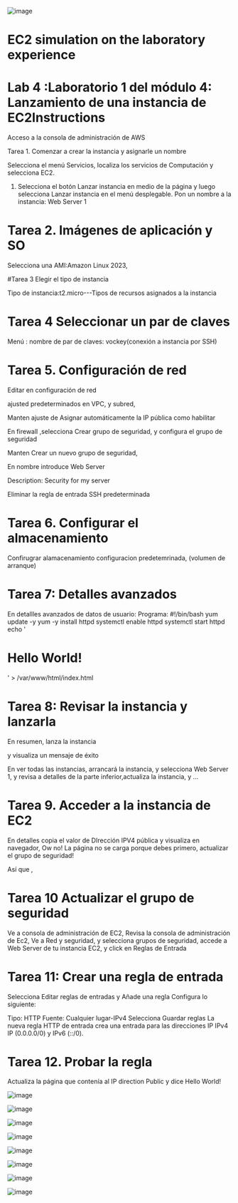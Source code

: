 ![image](https://github.com/Fx2048/COMU_REDES/assets/131219987/b5faff18-7042-4bde-a6db-e6cd1aa5d8e5)

# EC2 simulation on the laboratory experience



# Lab 4 :Laboratorio 1 del módulo 4: Lanzamiento de una instancia de EC2Instructions
 Acceso a la consola de administración de AWS

Tarea 1. Comenzar a crear la instancia y asignarle un nombre

Selecciona el menú Servicios, localiza los servicios de Computación y selecciona EC2.

 

1. Selecciona el botón Lanzar instancia en medio de la página y luego selecciona Lanzar instancia en el menú desplegable.
Pon un nombre a la instancia: Web Server 1

# Tarea 2. Imágenes de aplicación y SO

Selecciona una AMI:Amazon Linux 2023,

#Tarea 3 Elegir el tipo de instancia

Tipo de instancia:t2.micro---Tipos de recursos asignados a la instancia

# Tarea 4 Seleccionar un par de claves

Menú : nombre de par de claves: vockey(conexión  a instancia por SSH)

# Tarea 5. Configuración de red


Editar en configuración de red

ajusted predeterminados en VPC, y subred, 

Manten ajuste de Asignar automáticamente la IP pública como habilitar

En firewall ,selecciona Crear grupo de seguridad,  y configura el grupo de seguridad

Manten Crear un nuevo grupo de seguridad, 

En nombre introduce Web Server

Description: Security for my server

Eliminar la regla de entrada SSH predeterminada

# Tarea 6. Configurar el almacenamiento

Confirugrar alamacenamiento configuracion predetemrinada, (volumen de arranque)

# Tarea 7: Detalles avanzados
En detallles avanzados de datos de usuario: Programa:
#!/bin/bash
yum update -y
yum -y install httpd
systemctl enable httpd
systemctl start httpd
echo '<html><h1>Hello World!</h1></html>' > /var/www/html/index.html

# Tarea 8: Revisar la instancia y lanzarla

En resumen, lanza la instancia

y visualiza un mensaje de éxito
 
En ver todas las instancias, arrancará la instancia, y selecciona Web Server 1, y revisa a detalles de la parte inferior,actualiza la instancia, y ...

# Tarea 9. Acceder a la instancia de EC2
En detalles copia el valor de DIrección IPV4 pública y visualiza en navegador, Ow no! La página no se carga porque debes primero, actualizar el grupo de seguridad!

Así que , 

# Tarea 10 Actualizar el grupo de seguridad
Ve a consola de administración de EC2, 
Revisa la consola de administración de Ec2, 
Ve a Red y seguridad, y selecciona grupos de seguridad, accede a  Web Server de tu instancia EC2,  y click en Reglas de Entrada

# Tarea 11: Crear una regla de entrada

Selecciona Editar reglas de entradas  y Añade una regla 
Configura lo siguiente:

Tipo: HTTP
Fuente: Cualquier lugar-IPv4
Selecciona Guardar reglas
La nueva regla HTTP de entrada crea una entrada para las direcciones IP IPv4 IP (0.0.0.0/0) y IPv6 (::/0).

 # Tarea 12. Probar la regla
Actualiza la página que contenía al IP direction Public
y dice Hello World!



![image](https://github.com/Fx2048/COMU_REDES/assets/131219987/5aebe8df-c23d-4562-9b16-fc44c268bcdd)

![image](https://github.com/Fx2048/COMU_REDES/assets/131219987/9bc4ff76-aec6-4d4e-b817-91fe94befe9a)

![image](https://github.com/Fx2048/COMU_REDES/assets/131219987/f07b5f1d-fb91-4363-badb-50ce4e962bc5)

![image](https://github.com/Fx2048/COMU_REDES/assets/131219987/4e29ab09-7e50-4d74-b7b4-dbe29b0a4d73)

![image](https://github.com/Fx2048/COMU_REDES/assets/131219987/27a8d043-408d-40c1-b853-87a79473d903)

![image](https://github.com/Fx2048/COMU_REDES/assets/131219987/33111535-1146-481b-9738-01e1d9d6c677)


![image](https://github.com/Fx2048/COMU_REDES/assets/131219987/f6cad6d0-1112-4618-bf5b-3b0f23900da0)

![image](https://github.com/Fx2048/COMU_REDES/assets/131219987/a915c000-b486-4c29-bb45-635d71a63b73)
